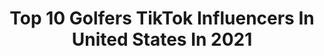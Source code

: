 ---
title: Top 10 Golfers TikTok Influencers In United States In 2021
description: >-
  Find top golfers TikTok influencers in United States in 2021. Most popular hashtags: #fyp #foryou #golf #foryoupage.
platform: TikTok
hits: 135
text_top: Identify the most popular TikTok profiles on inBeat.
text_bottom: Our search engine holds 135 TikTok influencers like this in United States for you to pitch.
profiles:
  - username: "bradycrump1"
    fullname: >-
      Brady Crump
    bio: >-
      👆YouTuber. Golfer. Trickshotter. Vater. Follow my IG and YouTube Channel!👇
    location: "United States"
    followers: 2623
    engagement: 1026
    commentsToLikes: 0.116325
    id: ck8oz79xjarmp0j78vti37yip
    verified: false
    hashtags: "#foryou, #fyp, #duet, #magic"
  - username: "jeehaeda"
    fullname: >-
      Jeehae Lee
    bio: >-
      Former pro golfer. Current amateur musician. Tik tok newb
    location: "United States"
    followers: 2505
    engagement: 611
    commentsToLikes: 0.084809
    id: ckbvxtx2juv930j23l93rz5mm
    verified: false
    hashtags: "#golfergirl, #music, #foryou, #agechallenge"
  - username: "parishilinski"
    fullname: >-
      Taz
    bio: >-
      Golfer | 17
    location: "United States"
    followers: 162600
    engagement: 1406
    commentsToLikes: 0.033942
    id: ckaiitpbzc1o10i78mzqcz3tk
    verified: false
    hashtags: "#quarantine, #fyp, #foryoupage, #golf"
  - username: "david_the_actor"
    fullname: >-
      DG
    bio: >-
      I’m an actor/filmmaker, impressionist and golfer. Youtube: The Walking David
    location: "United States"
    followers: 44100
    engagement: 958
    commentsToLikes: 0.084336
    id: ck920jskleifn0j78g4yeh0h5
    verified: false
    hashtags: "#fallfashion, #stitch, #motivationmonday, #myhobby"
  - username: "katelinlawson7"
    fullname: >-
      Katelin
    bio: >-
      Canadian Follow me on Ig^ Professional Amateur Golfer Venmo- @katelin-Lawson
    location: "United States"
    followers: 32200
    engagement: 868
    commentsToLikes: 0.037106
    id: ckcvjg4h6wvcu0j230xk6b0j8
    verified: false
    hashtags: "#golftips, #golflesson, #golfchallenge, #golf"
  - username: "devonunderhill"
    fullname: >-
      Devon Underhill
    bio: >-
      Nursing student, disc golfer
    location: "United States"
    followers: 5327
    engagement: 746
    commentsToLikes: 0.045275
    id: ckcdp6jvtbmg50j23f0pw78wj
    verified: false
    hashtags: "#surprise, #foryoupage, #foryou, #foyoupage"
  - username: "theconnorpils"
    fullname: >-
      Connor Pils
    bio: >-
      21 | Chicago | U of I Singer, golfer, pro eater Follow the gram + sub on YT = 🤩
    location: "United States"
    followers: 37700
    engagement: 1316
    commentsToLikes: 0.035757
    id: ckactrxhsfijz0i787du0ysi7
    verified: false
    hashtags: "#country, #connorpils, #lesmis, #singing"
  - username: "samyiprogolf"
    fullname: >-
      Samyiprogolf
    bio: >-
      Pro golfer with simple tips to help your game! THANK YOU FOR 10k!
    location: "United States"
    followers: 10200
    engagement: 351
    commentsToLikes: 0.031411
    id: ckcelqpklvoyv0j23wbsf4pky
    verified: false
    hashtags: "#golfer, #foru, #golftiktok, #golfing"
  - username: "haileyraeostrom"
    fullname: >-
      Hailey Ostrom
    bio: >-
      Professional Golfer #TeamHailey
    location: "United States"
    followers: 129300
    engagement: 658
    commentsToLikes: 0.009428
    id: ck7zo1sq6gzz10j78w3vlkn95
    verified: false
    hashtags: "#golf, #foryou, #arizona, #hellofall"
  - username: "amateurgolf"
    fullname: >-
      AmateurGolf.com
    bio: >-
      The #1 Resource for Competitive Amateur Golfers
    location: "United States"
    followers: 5984
    engagement: 317
    commentsToLikes: 0.021200
    id: ckcdn56wqalf60j23hf8dn8h9
    verified: false
    hashtags: "#golfmemes, #golfers, #golfjokes, #golfmeme"
---